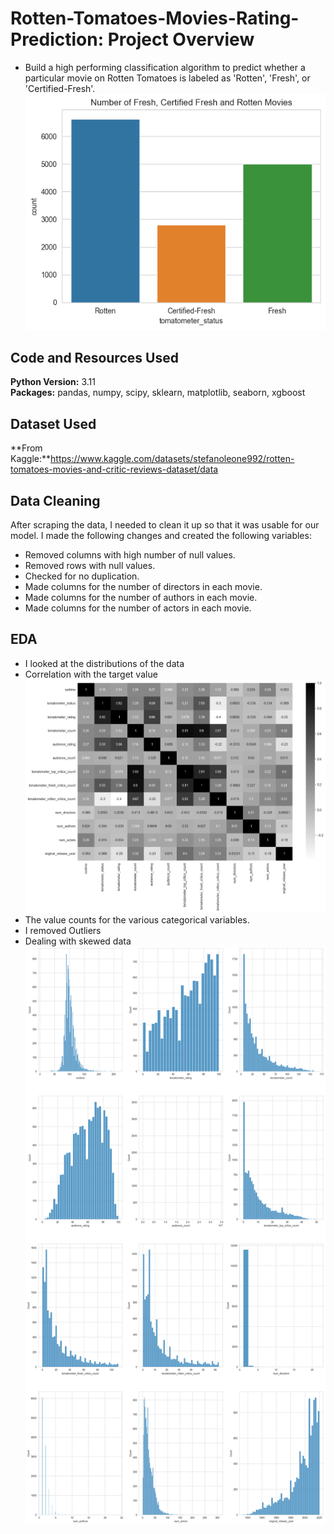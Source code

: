 # Rotten-Tomatoes-Movies-Rating-Prediction: Project Overview 
* Build a high performing classification algorithm to predict whether a particular movie on Rotten Tomatoes is labeled as 'Rotten', 'Fresh', or 'Certified-Fresh'.
![alt text](https://github.com/amraskar/Rotten-Tomatoes-Movies-Rating-Prediction/blob/430dace40bc7115bd10ca4fbe2df5abf35b86545/Tomatometer%20Status.png "Number of Fresh, Certified Fresh and Rotten Movies")

## Code and Resources Used 
**Python Version:** 3.11  
**Packages:** pandas, numpy, scipy, sklearn, matplotlib, seaborn, xgboost

## Dataset Used 
**From Kaggle:**https://www.kaggle.com/datasets/stefanoleone992/rotten-tomatoes-movies-and-critic-reviews-dataset/data

## Data Cleaning
After scraping the data, I needed to clean it up so that it was usable for our model. I made the following changes and created the following variables:

*	Removed columns with high number of null values.
*	Removed rows with null values.
*	Checked for no duplication.
*	Made columns for the number of directors in each movie.
*	Made columns for the number of authors in each movie.
*	Made columns for the number of actors in each movie.

## EDA
* I looked at the distributions of the data
* Correlation with the target value
![alt text](https://github.com/amraskar/Rotten-Tomatoes-Movies-Rating-Prediction/blob/0fe1ee5f6fb050cc0d55ca7e352312384de6ab03/Correlation%20Heatmap.png "Correlations")
* The value counts for the various categorical variables.
* I removed Outliers
* Dealing with skewed data
![alt text](https://github.com/amraskar/Rotten-Tomatoes-Movies-Rating-Prediction/blob/aa4e96b3d60070abde4ec76c5acee00a9fd3ef44/Distribution.png "Distributions")


